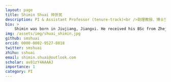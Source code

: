 ```yaml
---
layout: page
title: Shimin Shuai 帅世民
description: PI & Assistant Professor (tenure-track)<br />助理教授、博士生导师<br />&nbsp;
bio: >
    Shimin was born in Jiujiang, Jiangxi. He received his BSc from Zhejiang Univ at 2014 and his PhD from the Univ of Toronto at 2019. Then he was a <a href="https://www.embl.de/training/postdocs/08-eipod/recruited_eipods/index.html" target="_blank">EIPOD fellow</a> at the European Molecular Biology Laboratory (EMBL) from 2020 to 2022. He will start his own lab at SUSTech from Spring 2022. He lives with two cats, Stella and Momo. He loves reading, gaming, traveling and other fun things.
img: /assets/img/shuai_shimin.jpg
github: smshuai
orcid: 0000-0002-9527-8018
twitter: smshuai
zhihu: sshuai
email: shimin.shuai@outlook.com
scholar: av81zY4AAAAJ
importance: 1
category: PI
---
```


